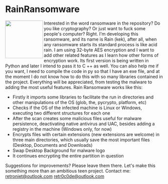 # RainRansomware
<img align="left" width="120" height="120" src="https://user-images.githubusercontent.com/17976841/36041771-38fbbb26-0dfc-11e8-8074-181cc778011c.png">
Interested in the word ransomware in the repository? Do you like cryptography? Or just want to fuck some people's computer? Right. I'm developing this ransomware, and its name is Rain (kek), after all, when any ransomware starts its standard process is like acid rain. I am using 32-byte AES encryption and I want to add other related features as I learn how other forms of encryption work. Its first version is being written in Python and later I intend to pass it to C ++ as well. You can also help me if you want, I need to compile the code in py so that I have an exe file, and at the moment I do not know how to do this with so many libraries contained in the project. Everything will be appreciated, from testing the malware to adding the most useful features. Rain Ransomware works like this:

- Firstly it imports some libraries to facilitate the run in directories and other manipulations of the OS (glob, the, pycrypto, platform, etc)
- Checks if the OS of the infected machine is Linux or Windows, executing two different structures for each one
- After the scan creates some malicious files useful for malware persistence, deactivating native antivirus and UAC, besides adding a registry in the machine (Windows only, for now)
- Encrypts files with certain extensions (new extensions are welcome) in three main directories, which usually save the most important files (Desktop, Documents and Downloads)
- Swap Desktop Background for malware logo
- It continues encrypting the entire partition in question

Suggestions for improvements? Please leave them there. Let's make this something more than an ambitious teen project.
Contact me:
retroniet@outlook.com
retr0c0de@outlook.com
